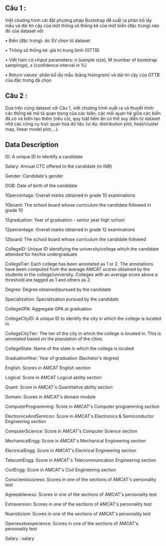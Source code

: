 ## Câu 1 :
Viết chương trình cài đặt phương pháp Bootstrap để xuất ra phân bố lấy mẫu và dải tin cậy của một thông số thống kê của một biến (đặc trưng) nào đó của dataset với:

• Biến (đặc trưng): do SV chọn từ dataset

• Thông số thống kê: giá trị trung bình (GTTB)

• Viết hàm có:•Input parameters: n (sample size), M (number of bootstrap samplings), x (confidence interval in %)

• Return values: phân bố lấy mẫu (bằng histogram) và dải tin cậy của GTTB của đặc trưng đã chọn

## Câu 2 :
Dựa trên cùng dataset với Câu 1, viết chương trình xuất ra và thuyết trình các thống kê mô tả quan trọng của các biến, các mối quan hệ giữa các biến đã có và biến tạo thêm (nếu có), quy luật tiềm ẩn có thể suy diễn từ dataset nhờ các công cụ trực quan hoá dữ liệu (ví dụ: distribution plot, heat/cluster map, linear model plot,…).

## Data Description
ID: A unique ID to identify a candidate

Salary: Annual CTC offered to the candidate (in INR)

Gender: Candidate's gender

DOB: Date of birth of the candidate

10percentage: Overall marks obtained in grade 10 examinations

10board: The school board whose curriculum the candidate followed in grade 10

12graduation: Year of graduation - senior year high school

12percentage: Overall marks obtained in grade 12 examinations

12board: The school board whose curriculum the candidate followed

CollegeID: Unique ID identifying the university/college which the candidate attended for her/his undergraduate

CollegeTier: Each college has been annotated as 1 or 2. The annotations have been computed from the average AMCAT scores obtained by the students in the college/university. Colleges with an average score above a threshold are tagged as 1 and others as 2.

Degree: Degree obtained/pursued by the candidate

Specialization: Specialization pursued by the candidate

CollegeGPA: Aggregate GPA at graduation

CollegeCityID: A unique ID to identify the city in which the college is located in.

CollegeCityTier: The tier of the city in which the college is located in. This is annotated based on the population of the cities.

CollegeState: Name of the state in which the college is located

GraduationYear: Year of graduation (Bachelor's degree)

English: Scores in AMCAT English section

Logical: Score in AMCAT Logical ability section

Quant: Score in AMCAT's Quantitative ability section

Domain: Scores in AMCAT's domain module

ComputerProgramming: Score in AMCAT's Computer programming section

ElectronicsAndSemicon: Score in AMCAT's Electronics & Semiconductor Engineering section

ComputerScience: Score in AMCAT's Computer Science section

MechanicalEngg: Score in AMCAT's Mechanical Engineering section

ElectricalEngg: Score in AMCAT's Electrical Engineering section

TelecomEngg: Score in AMCAT's Telecommunication Engineering section

CivilEngg: Score in AMCAT's Civil Engineering section

Conscientiousness: Scores in one of the sections of AMCAT's personality test

Agreeableness: Scores in one of the sections of AMCAT's personality test

Extraversion: Scores in one of the sections of AMCAT's personality test

Nueroticism: Scores in one of the sections of AMCAT's personality test

Openesstoexperience: Scores in one of the sections of AMCAT's personality test

Salary : salary